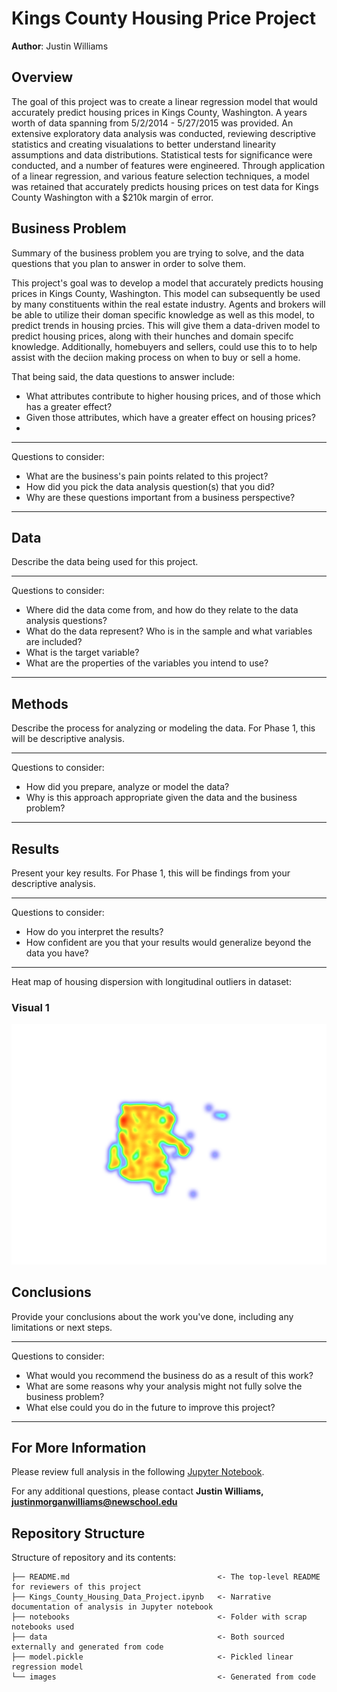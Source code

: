 # Kings County Housing Price Project

**Author**: Justin Williams

## Overview

The goal of this project was to create a linear regression model that would accurately predict housing prices in Kings County, Washington. A years worth of data  spanning from 5/2/2014 - 5/27/2015 was provided. An extensive exploratory data analysis was conducted, reviewing descriptive statistics and creating visualations to better understand linearity assumptions and data distributions. Statistical tests for significance were conducted, and a number of features were engineered. Through application of a linear regression, and various feature selection techniques, a model was retained that accurately predicts housing prices on test data for Kings County Washington with a $210k margin of error.

## Business Problem

Summary of the business problem you are trying to solve, and the data questions that you plan to answer in order to solve them.

 This project's goal was to develop a model that accurately predicts housing prices in Kings County, Washington. This model can subsequently be used by many constituents within the real estate industry. Agents and brokers will be able to utilize their doman specific knowledge as well as this model, to predict trends in housing prcies. This will give them a data-driven model to predict housing prices, along with their hunches and domain specifc knowledge. Additionally, homebuyers and sellers, could use this to to help assist with the deciion making process on when to buy or sell a home. 

 That being said, the data questions to answer include:
 * What attributes contribute to higher housing prices, and of those which has a greater effect?
 * Given those attributes, which have a greater effect on housing prices?
 * 

***
Questions to consider:
* What are the business's pain points related to this project?
* How did you pick the data analysis question(s) that you did?
* Why are these questions important from a business perspective?
***

## Data

Describe the data being used for this project.

***
Questions to consider:
* Where did the data come from, and how do they relate to the data analysis questions?
* What do the data represent? Who is in the sample and what variables are included?
* What is the target variable?
* What are the properties of the variables you intend to use?
***

## Methods

Describe the process for analyzing or modeling the data. For Phase 1, this will be descriptive analysis.

***
Questions to consider:
* How did you prepare, analyze or model the data?
* Why is this approach appropriate given the data and the business problem?
***

## Results

Present your key results. For Phase 1, this will be findings from your descriptive analysis.

***
Questions to consider:
* How do you interpret the results?
* How confident are you that your results would generalize beyond the data you have?
***

Heat map of housing dispersion with longitudinal outliers in dataset:

### Visual 1
![graph1](./images/rural_east_markers.png)

## Conclusions

Provide your conclusions about the work you've done, including any limitations or next steps.

***
Questions to consider:
* What would you recommend the business do as a result of this work?
* What are some reasons why your analysis might not fully solve the business problem?
* What else could you do in the future to improve this project?
***

## For More Information

Please review full analysis in the following [Jupyter Notebook](./Kings_County_Housing_Data_Project.ipynb).

For any additional questions, please contact **Justin Williams, justinmorganwilliams@newschool.edu**

## Repository Structure

Structure of repository and its contents:

```
├── README.md                                 <- The top-level README for reviewers of this project
├── Kings_County_Housing_Data_Project.ipynb   <- Narrative documentation of analysis in Jupyter notebook
├── notebooks                                 <- Folder with scrap notebooks used
├── data                                      <- Both sourced externally and generated from code
├── model.pickle                              <- Pickled linear regression model
└── images                                    <- Generated from code
```
